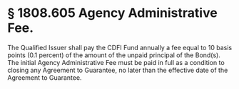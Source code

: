 # § 1808.605   Agency Administrative Fee.

The Qualified Issuer shall pay the CDFI Fund annually a fee equal to 10 basis points (0.1 percent) of the amount of the unpaid principal of the Bond(s). The initial Agency Administrative Fee must be paid in full as a condition to closing any Agreement to Guarantee, no later than the effective date of the Agreement to Guarantee.




